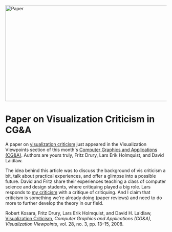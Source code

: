 <p aling="center"><img src="https://media.eagereyes.org/media/2008/VVP-Criticism.png" border="0" alt="Paper" width="666" height="300" /></p>

# Paper on Visualization Criticism in CG&A

A paper on <a href="/blog/2006/visualization-criticism">visualization criticism</a> just appeared in the Visualization Viewpoints section of this month's <a href="http://csdl2.computer.org/persagen/DLAbsToc.jsp?resourcePath=/dl/mags/cg/&amp;toc=comp/mags/cg/2008/03/mcg03toc.xml">Computer Graphics and Applications (CG&amp;A)</a>. Authors are yours truly, Fritz Drury, Lars Erik Holmquist, and David Laidlaw.

The idea behind this article was to discuss the background of vis criticism a bit, talk about practical experiences, and offer a glimpse into a possible future. David and Fritz share their experiences teaching a class of computer science and design students, where critiquing played a big role. Lars responds to <a href="/blog/2006/informative-art">my criticism</a> with a critique of critiquing. And I claim that criticism is something we're already doing (paper reviews) and need to do more to further develop the theory in our field.

Robert Kosara, Fritz Drury, Lars Erik Holmquist, and David H. Laidlaw, <a href="/publications/Kosara-CGA-2008">Visualization Criticism</a>, _Computer Graphics and Applications (CG&A), Visualization Viewpoints_, vol. 28, no. 3, pp. 13–15, 2008.

